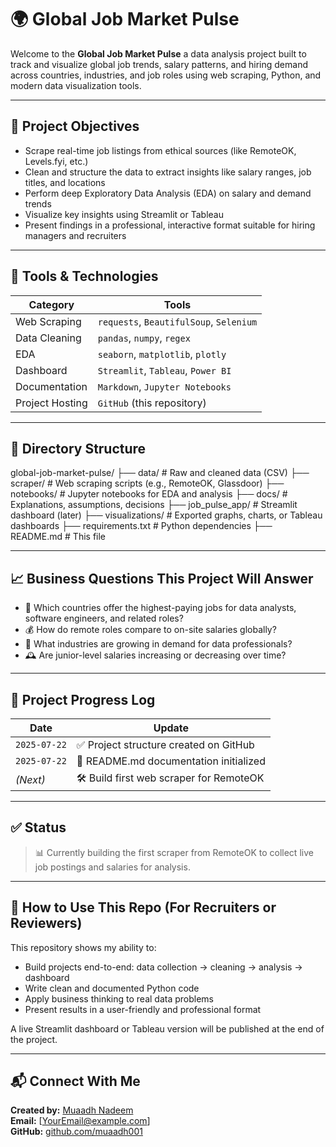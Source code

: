# 🌍 Global Job Market Pulse

Welcome to the **Global Job Market Pulse** a data analysis project built to track and visualize global job trends, salary patterns, and hiring demand across countries, industries, and job roles using web scraping, Python, and modern data visualization tools.

---

## 📌 Project Objectives

- Scrape real-time job listings from ethical sources (like RemoteOK, Levels.fyi, etc.)
- Clean and structure the data to extract insights like salary ranges, job titles, and locations
- Perform deep Exploratory Data Analysis (EDA) on salary and demand trends
- Visualize key insights using Streamlit or Tableau
- Present findings in a professional, interactive format suitable for hiring managers and recruiters

---

## 🧰 Tools & Technologies

| Category          | Tools |
|------------------|-------|
| Web Scraping     | `requests`, `BeautifulSoup`, `Selenium` |
| Data Cleaning    | `pandas`, `numpy`, `regex` |
| EDA              | `seaborn`, `matplotlib`, `plotly` |
| Dashboard        | `Streamlit`, `Tableau`, `Power BI` |
| Documentation    | `Markdown`, `Jupyter Notebooks` |
| Project Hosting  | `GitHub` (this repository) |

---

## 📁 Directory Structure
global-job-market-pulse/
├── data/ # Raw and cleaned data (CSV)
├── scraper/ # Web scraping scripts (e.g., RemoteOK, Glassdoor)
├── notebooks/ # Jupyter notebooks for EDA and analysis
├── docs/ # Explanations, assumptions, decisions
├── job_pulse_app/ # Streamlit dashboard (later)
├── visualizations/ # Exported graphs, charts, or Tableau dashboards
├── requirements.txt # Python dependencies
├── README.md # This file

---

## 📈 Business Questions This Project Will Answer

- 📍 Which countries offer the highest-paying jobs for data analysts, software engineers, and related roles?
- 💰 How do remote roles compare to on-site salaries globally?
- 🧭 What industries are growing in demand for data professionals?
- 🕰️ Are junior-level salaries increasing or decreasing over time?

---

## 📓 Project Progress Log

| Date       | Update |
|------------|--------|
| `2025-07-22` | ✅ Project structure created on GitHub |
| `2025-07-22` | 🧱 README.md documentation initialized |
| _(Next)_ | 🛠️ Build first web scraper for RemoteOK |

---

## ✅ Status

> 📊 Currently building the first scraper from RemoteOK to collect live job postings and salaries for analysis.

---

## 🚀 How to Use This Repo (For Recruiters or Reviewers)

This repository shows my ability to:
- Build projects end-to-end: data collection → cleaning → analysis → dashboard
- Write clean and documented Python code
- Apply business thinking to real data problems
- Present results in a user-friendly and professional format

A live Streamlit dashboard or Tableau version will be published at the end of the project.

---

## 📬 Connect With Me

**Created by:** [Muaadh Nadeem](https://www.linkedin.com/in/muaadh-nadeem/)  
**Email:** [YourEmail@example.com]  
**GitHub:** [github.com/muaadh001](https://github.com/muaadh001)

